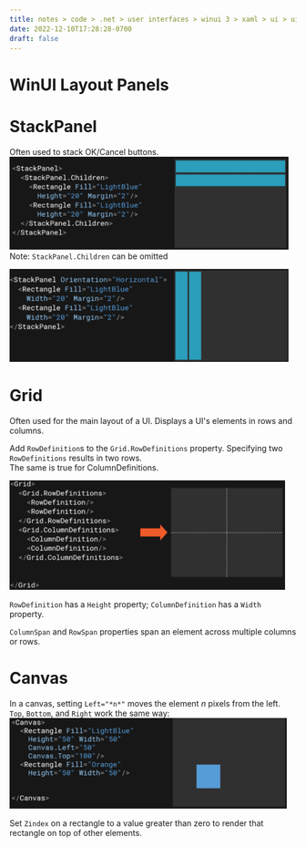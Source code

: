 ```yaml
---
title: notes > code > .net > user interfaces > winui 3 > xaml > ui > ui
date: 2022-12-10T17:28:28-0700
draft: false
---
```

# WinUI Layout Panels
# StackPanel
Often used to stack OK/Cancel buttons.  
<img src="XAML_UI-image1.png" style="width:5.1in;height:1.70833in" />  
Note: `StackPanel.Children` can be omitted  

<img src="XAML_UI-image2.png" style="width:5.1in;height:1.69167in" />  

# Grid
Often used for the main layout of a UI.
Displays a UI's elements in rows and columns.

Add `RowDefinition`s to the `Grid.RowDefinitions` property. Specifying two `RowDefinitions` results in two rows.  
The same is true for ColumnDefinitions.  

<img src="XAML_UI-image3.png" style="width:5.04167in;height:2in" />  

`RowDefinition` has a `Height` property; `ColumnDefinition` has a `Width` property.

`ColumnSpan` and `RowSpan` properties span an element across multiple columns or rows.

# Canvas
In a canvas, setting `Left="*n*"` moves the element *n* pixels from the left. `Top`, `Bottom`, and `Right` work the same way:  
<img src="XAML_UI-image4.png" style="width:5.075in;height:1.65833in" />  

Set `Zindex` on a rectangle to a value greater than zero to render that rectangle on top of other elements.

